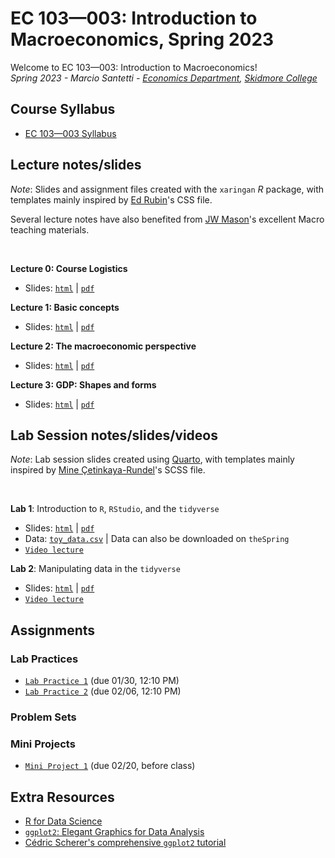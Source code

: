 # EC 103&mdash;003: Introduction to Macroeconomics, Spring 2023

Welcome to EC 103&mdash;003: Introduction to Macroeconomics!<br>
*Spring 2023 - Marcio Santetti - [Economics Department](https://www.skidmore.edu/economics/), [Skidmore College](https://www.skidmore.edu/)*


## Course Syllabus

  - [EC 103&mdash;003 Syllabus](https://raw.githack.com/marciosantetti/ec103-sp23/main/syllabus/ec103-syllabus-sp23.pdf)


## Lecture notes/slides

*Note*: Slides and assignment files created with the `xaringan` *R* package, with templates mainly inspired by [Ed Rubin](https://github.com/edrubin)'s CSS file.

Several lecture notes have also benefited from [JW Mason](http://jwmason.org/)'s excellent Macro teaching materials.

<br>

**Lecture 0: Course Logistics**

  - Slides: [`html`](https://raw.githack.com/marciosantetti/ec103-sp23/main/lectures/000-logistics/000-course-logistics.html) | [`pdf`](https://raw.githack.com/marciosantetti/ec103-sp23/main/lectures/000-logistics/000-course-logistics.pdf)

**Lecture 1: Basic concepts**

  - Slides: [`html`](https://raw.githack.com/marciosantetti/ec103-sp23/main/lectures/001-basic-concepts/001-basic-concepts.html) | [`pdf`](https://raw.githack.com/marciosantetti/ec103-sp23/main/lectures/001-basic-concepts/001-basic-concepts.pdf)

**Lecture 2: The macroeconomic perspective**

  - Slides: [`html`](https://raw.githack.com/marciosantetti/ec103-sp23/main/lectures/002-macro-perspective/003-macro-perspective/002-macro-perspective.html) | [`pdf`](https://raw.githack.com/marciosantetti/ec103-sp23/main/lectures/002-macro-perspective/003-macro-perspective/002-macro-perspective.pdf)

**Lecture 3: GDP: Shapes and forms**

  - Slides: [`html`](https://raw.githack.com/marciosantetti/ec103-sp23/main/lectures/002-macro-perspective/003-macro-perspective/003-gdp.html) | [`pdf`](https://raw.githack.com/marciosantetti/ec103-sp23/main/lectures/002-macro-perspective/003-macro-perspective/003-gdp.pdf)


## Lab Session notes/slides/videos

*Note*: Lab session slides created using [Quarto](https://quarto.org/), with templates mainly inspired by [Mine Çetinkaya-Rundel](https://mine-cr.com/)'s SCSS file.

<br>

**Lab 1**: Introduction to `R`, `RStudio`, and the `tidyverse`

  - Slides: [`html`](https://raw.githack.com/marciosantetti/ec103-sp23/main/lab/001-tidyverse/001-tidyverse.html) | [`pdf`](https://raw.githack.com/marciosantetti/ec103-sp23/main/lab/001-tidyverse/001-tidyverse.pdf)
  - Data: [`toy_data.csv`](https://raw.githack.com/marciosantetti/ec103-sp23/main/lab/001-tidyverse/toy_data.csv) | Data can also be downloaded on `theSpring`
  - [`Video lecture`](https://youtu.be/SCOCBd1t7Ew)

**Lab 2**: Manipulating data in the `tidyverse`
 
  - Slides: [`html`](https://raw.githack.com/marciosantetti/ec103-sp23/main/lab/002-data-manipulation/002-data-manipulation.html) | [`pdf`](https://raw.githack.com/marciosantetti/ec103-sp23/main/lab/002-data-manipulation/002-data-manipulation.pdf)
  - [`Video lecture`](https://youtu.be/h8em0bYRgvY)


## Assignments

### Lab Practices

  - [`Lab Practice 1`](https://raw.githack.com/marciosantetti/ec103-sp23/main/lab-practices/lp1-sp23.pdf) (due 01/30, 12:10 PM)
  - [`Lab Practice 2`](https://raw.githack.com/marciosantetti/ec103-sp23/main/lab-practices/lp2-sp23.pdf) (due 02/06, 12:10 PM)




### Problem Sets


### Mini Projects

  - [`Mini Project 1`](https://raw.githack.com/marciosantetti/ec103-sp23/main/mini-projects/mp1-sp23.pdf) (due 02/20, before class)

 
## Extra Resources

- [R for Data Science](https://r4ds.had.co.nz/)
- [`ggplot2`: Elegant Graphics for Data Analysis](https://ggplot2-book.org/index.html)
- [Cédric Scherer's comprehensive `ggplot2` tutorial](https://www.cedricscherer.com/2019/08/05/a-ggplot2-tutorial-for-beautiful-plotting-in-r/)
